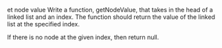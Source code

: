 et node value
Write a function, getNodeValue, that takes in the head of a linked list and an index. The function should return the value of the linked list at the specified index.

If there is no node at the given index, then return null.


